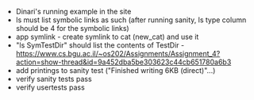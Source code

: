 - Dinari's running example in the site
- ls must list symbolic links as such (after running sanity, ls type column should be 4 for the symbolic links)
- app symlink - create symlink to cat (new_cat) and use it
- "ls SymTestDir"  should list the contents of TestDir - https://www.cs.bgu.ac.il/~os202/Assignments/Assignment_4?action=show-thread&id=9a452dba5be303623c44cb651780a6b3
- add printings to sanity test ("Finished writing 6KB (direct)"...)
- verify sanity tests pass
- verify usertests pass
